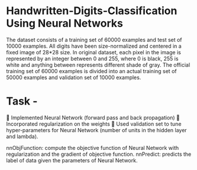 # Handwritten-Digits-Classification Using Neural Networks

The dataset consists of a training set of 60000 examples and test set of 10000 examples. All digits have been size-normalized and centered in a fixed image of 28*28 size. In original dataset, each pixel in the image is represented by an integer between 0 and 255, where 0 is black, 255 is white and anything between represents different shade of gray. The official training set of 60000 examples is divided into an actual training set of 50000 examples and validation set of 10000 examples.

# Task -
 Implemented Neural Network (forward pass and back propagation)
 Incorporated regularization on the weights
 Used validation set to tune hyper-parameters for Neural Network (number of units in the hidden layer and lambda).

nnObjFunction: compute the objective function of Neural Network with regularization and the gradient of objective function.
nnPredict: predicts the label of data given the parameters of Neural Network.
